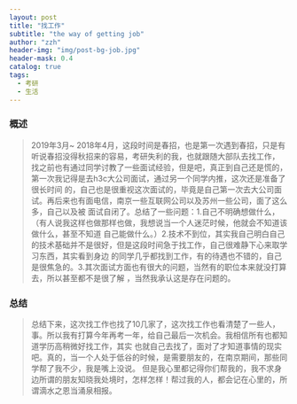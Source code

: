 ```yaml
---
layout: post
title: "找工作"
subtitle: "the way of getting job"
author: "zzh"
header-img: "img/post-bg-job.jpg"
header-mask: 0.4
catalog: true
tags:
  - 考研
  - 生活
---
```


### 概述
> 2019年3月~ 2018年4月，这段时间是春招，也是第一次遇到春招，只是有听说春招没得秋招来的容易，考研失利的我，也就跟随大部队去找工作，
找之前也有通过同学讨教了一些面试经验，但是吧，真正到自己还是慌的，第一次我记得是去h3c大公司面试，通过另一个同学内推，这次还是准备了很长时间
的，自己也是很重视这次面试的，毕竟是自己第一次去大公司面试。再后来也有面电信，南京一些互联网公司以及苏州一些公司，面了这么多，自己以及被
面试自闭了。总结了一些问题：1.自己不明确想做什么，（有人说我这样也做那样也做，我想说当一个人迷茫时候，他就会不知道该做什么，甚至不知道
自己能做什么。）2.技术不到位，其实我自己明白自己的技术基础并不是很好，但是这段时间急于找工作，自己很难静下心来取学习东西，其实看到身边
的同学几乎都找到工作，有的待遇也不错的，自己是很焦急的。3.其次面试方面也有很大的问题，当然有的职位本来就没打算去，所以甚至都不是很了解
，当然我承认这是存在问题的。
### 总结
> 总结下来，这次找工作也找了10几家了，这次找工作也看清楚了一些人，事。所以我有打算今年再考一年，给自己最后一次机会。我相信所有也都知道学历高稍微好找工作，其实
也就自己去找了，面对了才知道事情的现实吧。真的，当一个人处于低谷的时候，是需要朋友的，在南京期间，那些同学帮了我不少，我是嘴上没说。
但是我心里都记得你们帮我的，我不求身边所谓的朋友知晓我处境时，怎样怎样！帮过我的人，都会记在心里的，所谓滴水之恩当涌泉相报。

